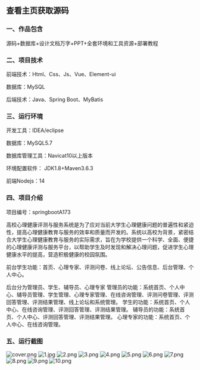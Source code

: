  
## 查看主页获取源码


### 一、作品包含

源码+数据库+设计文档万字+PPT+全套环境和工具资源+部署教程

### 二、项目技术

前端技术：Html、Css、Js、Vue、Element-ui

数据库：MySQL

后端技术：Java、Spring Boot、MyBatis

  

### 三、运行环境

开发工具：IDEA/eclipse

数据库：MySQL5.7

数据库管理工具：Navicat10以上版本

环境配置软件： JDK1.8+Maven3.6.3

前端Nodejs：14


### 四、项目介绍
项目编号：springbootA173

高校心理健康评测与服务系统是为了应对当前大学生心理健康问题的普遍性和紧迫性，提高心理健康教育与服务的效率和质量而开发的。系统以高校为背景，紧密结合大学生心理健康教育与服务的实际需求，旨在为学校提供一个科学、全面、便捷的心理健康评测与服务平台，以帮助学生及时发现和解决心理问题，促进学生心理健康水平的提高，营造积极健康的校园氛围。

前台学生功能：首页、心理专家、评测问卷、线上论坛、公告信息、后台管理、个人中心。

后台分为管理员、学生、辅导员、心理专家
管理员的功能：系统首页、个人中心、辅导员管理、学生管理、心理专家管理、在线咨询管理、评测问卷管理、评测回答管理、评测结果管理、线上论坛和系统管理。
学生的功能：系统首页、个人中心、在线咨询管理、评测回答管理、评测结果管理。
辅导员的功能：系统首页、个人中心、评测回答管理、评测结果管理。
心理专家的功能：系统首页、个人中心、在线咨询管理。

### 五、运行截图

![cover.png](./cover.png)
![1.jpg](./1.jpg)
![2.png](./2.png)
![3.png](./3.png)
![4.png](./4.png)
![5.png](./5.png)
![6.png](./6.png)
![7.png](./7.png)
![8.png](./8.png)
![9.png](./9.png)
![10.png](./10.png)




  
